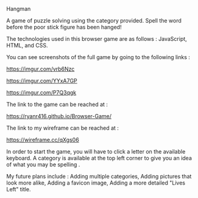 Hangman


A game of puzzle solving using the category provided. Spell the word before the poor stick figure has been hanged!




The technologies used in this browser game are as follows : JavaScript, HTML, and CSS.


You can see screenshots of the full game by going to the following links : 

https://imgur.com/vrb6Nzc

https://imgur.com/YYxA7GP

https://imgur.com/P7Q3qgk




The link to the game can be reached at :

https://ryanr416.github.io/Browser-Game/


The link to my wireframe can be reached at :

https://wireframe.cc/qXgs06



In order to start the game, you will have to click a letter on the available keyboard. A category is available at the top left corner to give you an idea 
of what you may be spelling . 






My future plans include : Adding multiple categories, Adding pictures that look more alike, Adding a favicon image, Adding a more detailed "Lives Left" title. 

